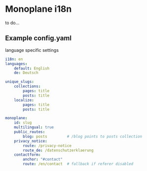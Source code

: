 # Monoplane i18n

to do...

## Example config.yaml

language specific settings

```yaml
i18n: en
languages:
    default: English
    de: Deutsch

unique_slugs:
    collections:
        pages: title
        posts: title
    localize:
        pages: title
        posts: title

monoplane:
    id: slug
    multilingual: true
    public_routes:
        blog: posts         # /blog points to posts collection
    privacy_notice:
        route: /privacy-notice
        route_de: /datenschutzerklaerung
    contactform:
        anchor: "#contact"
        route: /en/contact  # fallback if referer disabled
```

